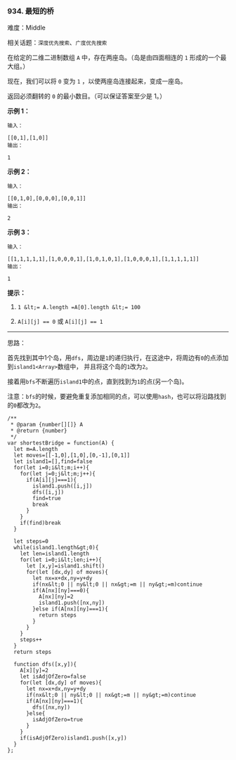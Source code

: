 ### 934. 最短的桥

难度：Middle

相关话题：`深度优先搜索`、`广度优先搜索`

在给定的二维二进制数组 `A` 中，存在两座岛。（岛是由四面相连的  `1`  形成的一个最大组。）



现在，我们可以将 `0` 变为 `1` ，以使两座岛连接起来，变成一座岛。



返回必须翻转的 `0`  的最小数目。（可以保证答案至少是 1。）







 **示例 1：** 





```
输入：

[[0,1],[1,0]]
输出：

1

```

 **示例 2：** 





```
输入：

[[0,1,0],[0,0,0],[0,0,1]]
输出：

2

```

 **示例 3：** 





```
输入：

[[1,1,1,1,1],[1,0,0,0,1],[1,0,1,0,1],[1,0,0,0,1],[1,1,1,1,1]]
输出：

1
```





 **提示：** 





1.  `1 &lt;= A.length =A[0].length &lt;= 100` 

2.  `A[i][j] == 0`  或 `A[i][j] == 1` 










-----

思路：

首先找到其中1个岛，用`dfs`，周边是`1`的递归执行，在这途中，将周边有`0`的点添加到`island1<Array>`数组中，
并且将这个岛的`1`改为`2`。

接着用`bfs`不断遍历`island1`中的点，直到找到为`1`的点(另一个岛)。

注意：`bfs`的时候，要避免重复添加相同的点，可以使用`hash`，也可以将沿路找到的`0`都改为`2`。




```
/**
 * @param {number[][]} A
 * @return {number}
 */
var shortestBridge = function(A) {
  let m=A.length
  let moves=[[-1,0],[1,0],[0,-1],[0,1]]
  let island1=[],find=false
  for(let i=0;i&lt;m;i++){
    for(let j=0;j&lt;m;j++){
      if(A[i][j]===1){
        island1.push([i,j])
        dfs([i,j])
        find=true
        break
      }
    }
    if(find)break
  }
  
  let steps=0
  while(island1.length&gt;0){
    let len=island1.length
    for(let i=0;i&lt;len;i++){
      let [x,y]=island1.shift()
      for(let [dx,dy] of moves){
        let nx=x+dx,ny=y+dy
        if(nx&lt;0 || ny&lt;0 || nx&gt;=m || ny&gt;=m)continue
        if(A[nx][ny]===0){
          A[nx][ny]=2
          island1.push([nx,ny])
        }else if(A[nx][ny]===1){
          return steps
        }
      }      
    }
    steps++
  }
  return steps
  
  function dfs([x,y]){
    A[x][y]=2
    let isAdjOfZero=false
    for(let [dx,dy] of moves){
      let nx=x+dx,ny=y+dy
      if(nx&lt;0 || ny&lt;0 || nx&gt;=m || ny&gt;=m)continue
      if(A[nx][ny]===1){
        dfs([nx,ny])
      }else{
        isAdjOfZero=true
      }
    }
    if(isAdjOfZero)island1.push([x,y])
  }
};



```
